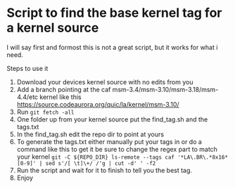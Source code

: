 # Script to find the base kernel tag for a kernel source

I will say first and formost this is not a great script, but it works for what i need.

Steps to use it

1. Download your devices kernel source with no edits from you
2. Add a branch pointing at the caf msm-3.4/msm-3.10/msm-3.18/msm-4.4/etc kernel like this https://source.codeaurora.org/quic/la/kernel/msm-3.10/
3. Run ```git fetch -all```
4. One folder up from your kernel source put the find_tag.sh and the tags.txt
5. In the find_tag.sh edit the repo dir to point at yours
6. To generate the tags.txt either manually put your tags in or do a command like this to get it be sure to change the regex part to match your kernel  ```git -C ${REPO_DIR} ls-remote --tags caf '*LA\.BR\.*8x16*[0-9]' | sed s'/[ \t]\+/ /'g | cut -d' ' -f2```
7. Run the script and wait for it to finish to tell you the best tag.
8. Enjoy
